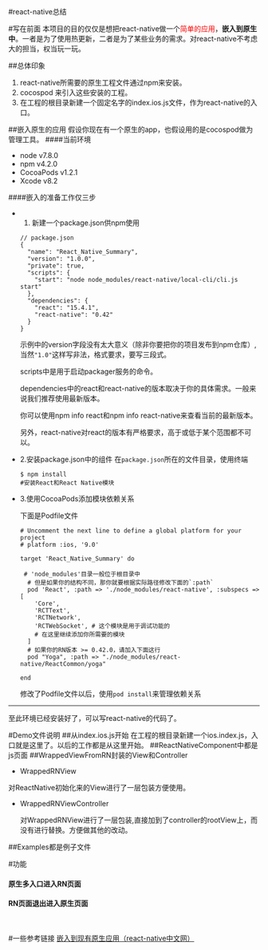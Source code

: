 #react-native总结

#写在前面
本项目的目的仅仅是想把react-native做一个<span style="color:red">简单的应用</span>，**嵌入到原生中**。一者是为了使用热更新，二者是为了某些业务的需求。对react-native不考虑大的担当，权当玩一玩。

##总体印象
1. react-native所需要的原生工程文件通过npm来安装。
2. cocospod 来引入这些安装的工程。
3. 在工程的根目录新建一个固定名字的index.ios.js文件，作为react-native的入口。


##嵌入原生的应用
假设你现在有一个原生的app，也假设用的是cocospod做为管理工具。
####当前环境

* node v7.8.0
* npm v4.2.0 
* CocoaPods v1.2.1
* Xcode v8.2

####嵌入的准备工作仅三步
* 1. 新建一个package.json供npm使用
	
	```
	// package.json  
	{
	  "name": "React_Native_Summary",
	  "version": "1.0.0",
	  "private": true,
	  "scripts": {
	    "start": "node node_modules/react-native/local-cli/cli.js start"
	  },
	  "dependencies": {
	    "react": "15.4.1",
	    "react-native": "0.42"
	  }
	}
	
	```
	示例中的version字段没有太大意义（除非你要把你的项目发布到npm仓库）,当然`"1.0"`这样写非法，格式要求，要写三段式。
	
	scripts中是用于启动packager服务的命令。
	
	dependencies中的react和react-native的版本取决于你的具体需求。一般来说我们推荐使用最新版本。
	
	你可以使用npm info react和npm info react-native来查看当前的最新版本。
	
	另外，react-native对react的版本有严格要求，高于或低于某个范围都不可以。
	

* 2.安装package.json中的组件
在`package.json`所在的文件目录，使用终端
	
	```
	$ npm install
	#安装React和React Native模块
	```
* 3.使用CocoaPods添加模块依赖关系

	下面是Podfile文件
	
	```
	# Uncomment the next line to define a global platform for your project
	# platform :ios, '9.0'
	
	target 'React_Native_Summary' do
	
	 # 'node_modules'目录一般位于根目录中
	  # 但是如果你的结构不同，那你就要根据实际路径修改下面的`:path`
	  pod 'React', :path => './node_modules/react-native', :subspecs => [
	    'Core',
	    'RCTText',
	    'RCTNetwork',
	    'RCTWebSocket', # 这个模块是用于调试功能的
	    # 在这里继续添加你所需要的模块
	  ]
	  # 如果你的RN版本 >= 0.42.0，请加入下面这行
	  pod "Yoga", :path => "./node_modules/react-native/ReactCommon/yoga"
	
	end
	
	```
	修改了Podfile文件以后，使用`pod install`来管理依赖关系

-----
至此环境已经安装好了，可以写react-native的代码了。

#Demo文件说明
##从index.ios.js开始
在工程的根目录新建一个ios.index.js，入口就是这里了。以后的工作都是从这里开始。
##ReactNativeComponent中都是js页面
##WrappedViewFromRN封装的View和Controller
- WrappedRNView

 对ReactNative初始化来的View进行了一层包装方便使用。
	
- WrappedRNViewController
	
	对WrappedRNView进行了一层包装,直接加到了controller的rootView上，而没有进行替换。方便做其他的改动。

##Examples都是例子文件


#功能
#### 原生多入口进入RN页面
#### RN页面退出进入原生页面




<br>

#一些参考链接
[嵌入到现有原生应用（react-native中文网）](http://reactnative.cn/docs/0.43/integration-with-existing-apps.html#content)


